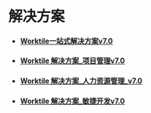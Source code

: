 # 解决方案

* #### [Worktile一站式解决方案v7.0](https://help-new.worktile.com/file-store/Solutions/A-one-stop-solution.pdf)

* #### [Worktile 解决方案_项目管理v7.0](/file-store/Solutions/Project-management-solutions.pdf)

* #### [Worktile 解决方案_人力资源管理_v7.0](/file-store/Solutions/Human-resource-management-solutions.pdf)

* #### [Worktile 解决方案_敏捷开发v7.0](/file-store/Solutions/Agile-Development-Solutions.pdf)
